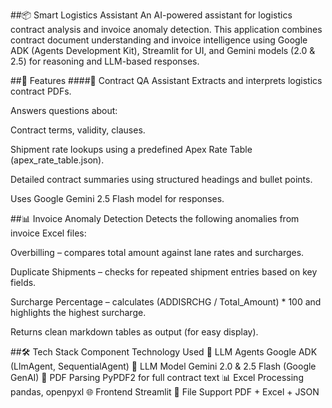 ##📦 Smart Logistics Assistant
An AI-powered assistant for logistics contract analysis and invoice anomaly detection. This application combines contract document understanding and invoice intelligence using Google ADK (Agents Development Kit), Streamlit for UI, and Gemini models (2.0 & 2.5) for reasoning and LLM-based responses.

##🚀 Features
####📝 Contract QA Assistant
Extracts and interprets logistics contract PDFs.

Answers questions about:

Contract terms, validity, clauses.

Shipment rate lookups using a predefined Apex Rate Table (apex_rate_table.json).

Detailed contract summaries using structured headings and bullet points.

Uses Google Gemini 2.5 Flash model for responses.

##📊 Invoice Anomaly Detection
Detects the following anomalies from invoice Excel files:

Overbilling – compares total amount against lane rates and surcharges.

Duplicate Shipments – checks for repeated shipment entries based on key fields.

Surcharge Percentage – calculates (ADDISRCHG / Total_Amount) * 100 and highlights the highest surcharge.

Returns clean markdown tables as output (for easy display).

##🛠️ Tech Stack
Component	Technology Used
🧠 LLM Agents	Google ADK (LlmAgent, SequentialAgent)
🤖 LLM Model	Gemini 2.0 & 2.5 Flash (Google GenAI)
📄 PDF Parsing	PyPDF2 for full contract text
📊 Excel Processing	pandas, openpyxl
🌐 Frontend	Streamlit
📁 File Support	PDF + Excel + JSON
